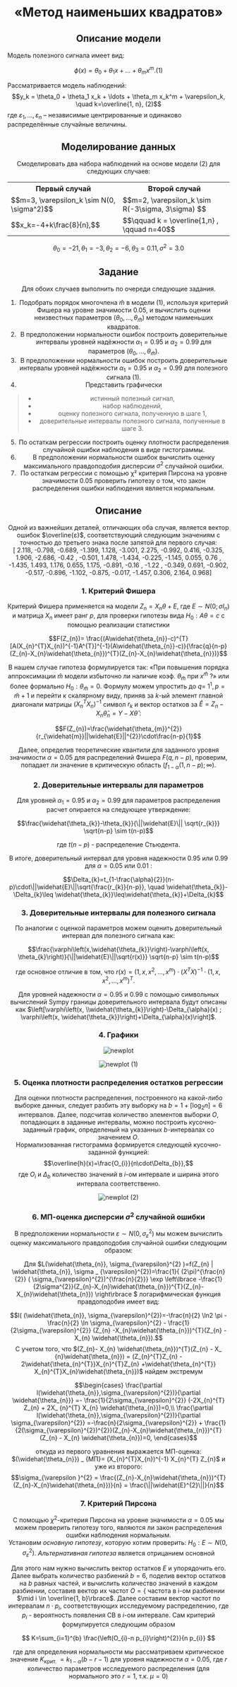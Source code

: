<center>
  
# «Метод наименьших квадратов»  
## Описание модели
</center>

Модель полезного сигнала имеет вид:

$$\phi(x) = \theta_0 + \theta_1 x + \ldots + \theta_m x^m.(1)$$ 

Рассматривается модель наблюдений:
$$y_k = \theta_0 + \theta_1 x_k + \ldots + \theta_m x_k^m + \varepsilon_k, \quad k=\overline{1, n}, (2)$$
где $\varepsilon_1, \ldots, \varepsilon_n$  – независимые центрированные и одинаково распределённые случайные величины.
<center>

## Моделирование данных
Смоделировать два набора наблюдений на основе модели (2) для следующих случаев:

<table align="center">
    <tr>
        <th>Первый случай</th>
        <th>Второй случай</th>
    </tr>
    <tr>
        <td>$$m=3, \varepsilon_k \sim N(0, \sigma^2)$$</td>
        <td>$$m=2, \varepsilon_k \sim R(-3\sigma, 3\sigma) $$</td>
    </tr>
    <tr>
        <td>$$x_k=-4+k\frac{8}{n},$$</td>
        <td>$$\qquad k = \overline{1,n} , \qquad n=40$$</td>
    </tr>
</table> 

$$\theta_0 = -21, \theta_1 = -3, \theta_2 = -6, \theta_3 = 0.11, \sigma^2 = 3.0$$

## Задание
Для обоих случаев выполнить по очереди следующие задания.
1. Подобрать порядок многочлена $\hat{m}$ в модели (1), используя критерий Фишера на уровне значимости 0.05, и вычислить оценки неизвестных параметров $(\theta_0, \ldots, \theta_{\hat{m}})$ методом наименьших квадратов.
2. В предположении нормальности ошибок построить доверительные интервалы уровней надёжности $\alpha_1 = 0.95$ и $\alpha_2 = 0.99$ для параметров $(\theta_0, \ldots, \theta_{\hat{m}})$.
3. В предположении нормальности ошибок построить доверительные интервалы уровней надёжности $\alpha_1 = 0.95$ и $\alpha_2 = 0.99$ для полезного сигнала (1).
4. Представить графически
> - истинный полезный сигнал,
> - набор наблюдений,
> - оценку полезного сигнала, полученную в шаге 1,
> - доверительные интервалы полезного сигнала, полученные в шаге 3.

5. По остаткам регрессии построить оценку плотности распределения случайной ошибки
наблюдения в виде гистограммы.
6. В предположении нормальности ошибок вычислить оценку максимального правдоподобия
дисперсии $\sigma^2$ случайной ошибки.
7. По остаткам регрессии с помощью &chi;² критерия Пирсона на уровне значимости 0.05 проверить
гипотезу о том, что закон распределения ошибки наблюдения является нормальным.

## Описание

Одной из важнейших деталей, отличающих оба случая, является вектор ошибок $\overline{ε}$, соответствующий следующим значениям с точностью до
третьего знака после запятой для первого случая:\
[ 2.118, -0.798, -0.689, -1.399,  1.128, -3.001,  2.275, -0.992,
        0.416, -0.325,  1.906, -2.686, -0.42 , -0.501,  1.478, -1.434,
       -0.225, -1.145,  0.055,  0.76 , -1.435,  1.493,  1.176,  0.655,
        1.175, -0.891, -0.16 , -1.22 , -0.349,  0.691, -0.902, -0.517,
       -0.896, -1.102, -0.875, -0.017, -1.457,  0.306,  2.164,  0.968]

### 1. Критерий Фишера

Критерий Фишера применяется на модели $Z_{n} = X_{n}\theta + E$, где $E ∼ N (0; σI_{n})$ и матрица $X_{n}$ имеет ранг $p$, для проверки гипотезы вида $H_{0}: A\theta = c$ с помощью реализации статистики

$$F(Z_{n})= \frac{(A\widehat{\theta_{n}}-c)^{T}[A(X_{n}^{T}X_{n})^{-1}A^{T}]^{-1}(A\widehat{\theta_{n}}-c)}{\frac{q}{n-p}(Z_{n}-X_{n}\widehat{\theta_{n}})^{T}(Z_{n}-X_{n}\widehat{\theta_{n}})}$$

В нашем случае гипотеза формулируется так: «При повышения порядка аппроксимации $\widehat{m}$ модели избыточно ли наличие коэф. $\theta_{\widehat{m}}$ при $x^{\widehat{m}}$ ?» или более формально $H_{0}: \theta_{\widehat{m}}=0$. Формулу можем упростить до $q=$ $1^{1}, p=\widehat{m}+1$ и перейти к скалярному виду, приняв за $k$-ый элемент главной диагонали матрицы $\left(X_{n}^{T} X_{n}\right)^{-1}$ символ $r_{k}$ и вектор остатков за $\widehat{E}=Z_{n}-X_{n} \widehat{\theta}_{n}=Y-X \widehat{\theta}$ :


$$F(Z_{n})=\frac{\widehat{\theta_{m}}^{2}}{r_{\widehat{m}}||\widehat{E}||^{2}}\cdot\frac{n-p}{1}$$


Далее, определив теоретические квантили для заданного уровня значимости $\alpha=0.05$ для распределений Фишера $F(q, n-p)$, проверим, попадает ли значение в критическую область $\left(f_{1-\alpha}(1, n-p) ; \infty\right)$.


### 2. Доверительные интервалы для параметров

Для уровней $\alpha_{1}=0.95$ и $\alpha_{2}=0.99$ для параметров распределения расчет опирается на следующее утверждение:

$$\frac{\widehat{\theta_{k}}-\theta_{k}}{\||\widehat{E}\|| \sqrt{r_{k}}} \sqrt{n-p} \sim t(n-p)$$

где $t(n-p)$ - распределение Стьюдента.

В итоге, доверительный интервал для уровня надежности 0.95 или 0.99 для $\alpha=0.05$ или $0.01$ :

$$\Delta_{k}=t_{1-\frac{\alpha}{2}}(n-p)\cdot\||\widehat{E}\||\sqrt{\frac{r_{k}}{n-p}}, \quad \widehat{\theta_{k}}-\Delta_{k}\leq \widehat{\theta_{k}}\leq\widehat{\theta_{k}}+\Delta_{k}$$

### 3. Доверительные интервалы для полезного сигнала 

По аналогии с оценкой параметров можем оценить доверительный интервал для полезного сигнала как:

$$\frac{\varphi\left(x,\widehat{\theta_{k}}\right)-\varphi\left(x, \theta_{k}\right)}{\||\widehat{E}\||\sqrt{r(x)}} \sqrt{n-p} \sim t(n-p)$$

где основное отличие в том, что $r(x)=\left(1, x, x^{2}, \ldots, x^{m}\right) \cdot\left(X^{T} X\right)^{-1} \cdot\left(1, x, x^{2}, \ldots, x^{m}\right)^{T}$.

Для уровней надежности $\alpha=0.95$ и $0.99$ с помощью символьных вычислений Sympу границы доверительного интервала будут описаны как 
$\left[\varphi\left(x, \\widehat{\theta_{k}}\right)-\Delta_{\alpha}(x) ; \varphi\left(x, \widehat{\theta_{k}}\right)+\Delta_{\alpha}(x)\right]$.

### 4. Графики

![newplot](https://github.com/MrCrashh/Least-Squares-Estimation/assets/80788354/37616270-1647-49d2-97cb-6bceac6f0f26)

![newplot (1)](https://github.com/MrCrashh/Least-Squares-Estimation/assets/80788354/8ae75628-710f-49cf-a5a7-f3b88ee80c1a)


### 5. Оценка плотности распределения остатков регрессии
Для оценки плотности распределения, построенного на какой-либо выборке данных, следует разбить эту выборку на $b=1+[\log_{2}n]=6$
 интервалов. Далее, подсчитав количество элементов выборки $O$, попадающих в заданные интервалы, можно построить кусочно-заданный график,
определеный на указанных $b$-интервалах со значением $O$.\
Нормализованная гистограмма формируется следующей кусочно-заданной функцией: \
$$\overline{h}(x)=\frac{O_{i}}{n\cdot\Delta_{b}},$$ 
где $O_{i}$ и $\Delta_{b}$ количество значений в $i$-ом интервале и ширина этого интервала соответственно.

![newplot (2)](https://github.com/MrCrashh/Least-Squares-Estimation/assets/80788354/6703daf8-1257-4ab5-a74d-4fd253da92ba)

### 6. МП-оценка дисперсии $σ^{2}$ случайной ошибки

В предположении нормальности $ε ∼ N (0, \sigma_{\varepsilon}^{2})$ мы можем вычислить оценку максимального правдоподобия случайной ошибки следующим образом:

Для
$L(\widehat{\theta_{n}}, \sigma_{\varepsilon}^{2} )=f(Z_{n} | \widehat{\theta_{n}},  \sigma _ {\varepsilon}^{2})=\frac{1}{
(2\pi)^{\frac{n}{2}} ( \sigma_{\varepsilon}^{2})^{\frac{n}{2}}} \exp  \left\lbrace -\frac{1}{2\sigma^{2}}(Z_{n}-X_{n}\widehat{\theta_{n}})^{T}(Z_{n}-X_{n}\widehat{\theta_{n}}) \right\rbrace $ 
логарифмическая функция правдоподобия имеет вид:

$$l( (\widehat{\theta_{n}}, \sigma_{\varepsilon}^{2})=-\frac{n}{2} \ln2 \pi - \frac{n}{2} \ln  \sigma_{\varepsilon}^{2}  - \frac{1}{2\sigma_{\varepsilon}^{2}} (Z_{n} -X_{n}\widehat{\theta_{n}})^{T}(Z_{n} -X_{n} \widehat{\theta_{n}}).$$
С учетом того, что $(Z_{n}- X_{n} \widehat{\theta_{n}})^{T}(Z_{n} - X_ {n}\widehat{\theta_{n}}) = (Z_{n}^{T}Z_{n} - 2\widehat{\theta_{n}^{T}}X_{n}^{T}Z_{n} +\widehat{\theta_{n}^{T}} X_{n}^{T}X_{n}\widehat{\theta_{n}})$ найдем экстремум

$$\begin{cases}
\frac{\partial l(\widehat{\theta_{n}},\sigma_{\varepsilon}^{2})}{\partial \widehat{\theta_{n}}}  =-  \frac{1}{2\sigma_{\varepsilon}^{2}} (-2X_{n}^{T} Z_{n}  +  2X_ {n}^{T} X_{n} \widehat{\theta_{n}})=0,\\
\frac{\partial l(\widehat{\theta_{n}},\sigma_{\varepsilon}^{2})}{\partial \sigma_{\varepsilon}^{2}} =-\frac{n}{2\sigma_{\varepsilon}^{2}} + \frac{1}{2(\sigma_{\varepsilon}^{2})^{2}}(Z_{n}-X_{n}\widehat{\theta_{n}})^{T}(Z_{n} - X_{n} \widehat{\theta_{n}})=0,
\end{cases}$$

откуда из первого уравнения выражается МП-оценка:  $(\widehat{\theta_{n}}) _ {МП}= (X_{n}^{T}X_{n})^{-1} X_{n}^{T} Z_{n}$ и уже из второго:  
$$\sigma_{\varepsilon }^{2} = \frac{(Z_{n}-X_{n}\widehat{\theta_{n}})^{T}(Z_{n}-X_{n}\widehat{\theta_{n}})}{n} = \frac{\||\widehat{E}^{2}\||}{n}$$

### 7. Критерий Пирсона
С помощью $\chi^{2}$-критерия Пирсона на уровне значимости $α = 0.05$ мы можем проверить гипотезу того, являются ли закон распределения ошибки наблюдения нормальным.\
Установим *основную гипотезу*, которую хотим проверить: $H_{0} : E ∼ N(0, σ^{2}_{\varepsilon})$. *Альтернативная гипотеза* является отрицанием основной

Для этого нам нужно вычислить вектор остатков $E$ и упорядочить его. Далее выбрать количество разбиений $b=6$, поделив вектор остатков на $b$ равных частей, и вычислить количество значений в каждом разбиении, составив вектор их частот $O=\lbrace$ частота в і-ом разбиении $\mid i \in \overline{1, b}\rbrace$. Далее составим вектор частот по интервалам $n \cdot p_{i}$, соответствующих исследуемому распределению, где $p_{i}$ - вероятность появления СВ в $i$-ом интервале. Сам критерий формулируется следующим образом

$$
K=\sum_{i=1}^{b} \frac{\left(O_{i}-n p_{i}\right)^{2}}{n p_{i}}
$$

где для определения нормальности мы рассматриваем критическое значение $K_{\text {крит. }}=k_{1-\alpha}(b-r-1)$ для уровня надежности $\alpha=0.05$, где $r$ количество параметров исследуемого распределения (для нормального это $r=1$, т.к. $\mu=0$)
